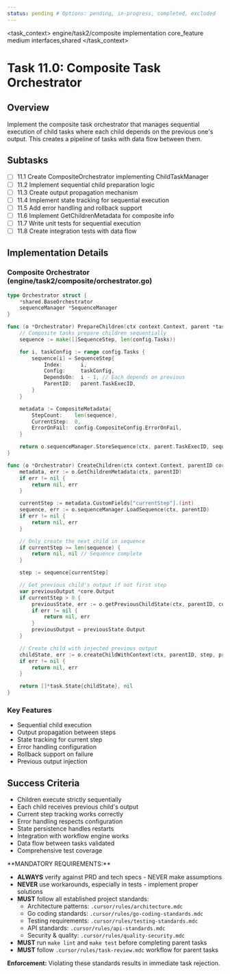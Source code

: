 ```yaml
---
status: pending # Options: pending, in-progress, completed, excluded
---
```


<task_context>
<domain>engine/task2/composite</domain>
<type>implementation</type>
<scope>core_feature</scope>
<complexity>medium</complexity>
<dependencies>interfaces,shared</dependencies>
</task_context>

# Task 11.0: Composite Task Orchestrator

## Overview

Implement the composite task orchestrator that manages sequential execution of child tasks where each child depends on the previous one's output. This creates a pipeline of tasks with data flow between them.

## Subtasks

- [ ] 11.1 Create CompositeOrchestrator implementing ChildTaskManager
- [ ] 11.2 Implement sequential child preparation logic
- [ ] 11.3 Create output propagation mechanism
- [ ] 11.4 Implement state tracking for sequential execution
- [ ] 11.5 Add error handling and rollback support
- [ ] 11.6 Implement GetChildrenMetadata for composite info
- [ ] 11.7 Write unit tests for sequential execution
- [ ] 11.8 Create integration tests with data flow

## Implementation Details

### Composite Orchestrator (engine/task2/composite/orchestrator.go)

```go
type Orchestrator struct {
    *shared.BaseOrchestrator
    sequenceManager *SequenceManager
}

func (o *Orchestrator) PrepareChildren(ctx context.Context, parent *task.State, config *task.Config) error {
    // Composite tasks prepare children sequentially
    sequence := make([]SequenceStep, len(config.Tasks))

    for i, taskConfig := range config.Tasks {
        sequence[i] = SequenceStep{
            Index:      i,
            Config:     taskConfig,
            DependsOn:  i - 1, // Each depends on previous
            ParentID:   parent.TaskExecID,
        }
    }

    metadata := CompositeMetadata{
        StepCount:    len(sequence),
        CurrentStep:  0,
        ErrorOnFail:  config.CompositeConfig.ErrorOnFail,
    }

    return o.sequenceManager.StoreSequence(ctx, parent.TaskExecID, sequence, metadata)
}

func (o *Orchestrator) CreateChildren(ctx context.Context, parentID core.ID) ([]*task.State, error) {
    metadata, err := o.GetChildrenMetadata(ctx, parentID)
    if err != nil {
        return nil, err
    }

    currentStep := metadata.CustomFields["currentStep"].(int)
    sequence, err := o.sequenceManager.LoadSequence(ctx, parentID)
    if err != nil {
        return nil, err
    }

    // Only create the next child in sequence
    if currentStep >= len(sequence) {
        return nil, nil // Sequence complete
    }

    step := sequence[currentStep]

    // Get previous child's output if not first step
    var previousOutput *core.Output
    if currentStep > 0 {
        previousState, err := o.getPreviousChildState(ctx, parentID, currentStep-1)
        if err != nil {
            return nil, err
        }
        previousOutput = previousState.Output
    }

    // Create child with injected previous output
    childState, err := o.createChildWithContext(ctx, parentID, step, previousOutput)
    if err != nil {
        return nil, err
    }

    return []*task.State{childState}, nil
}
```

### Key Features

- Sequential child execution
- Output propagation between steps
- State tracking for current step
- Error handling configuration
- Rollback support on failure
- Previous output injection

## Success Criteria

- Children execute strictly sequentially
- Each child receives previous child's output
- Current step tracking works correctly
- Error handling respects configuration
- State persistence handles restarts
- Integration with workflow engine works
- Data flow between tasks validated
- Comprehensive test coverage

<critical>
**MANDATORY REQUIREMENTS:**

- **ALWAYS** verify against PRD and tech specs - NEVER make assumptions
- **NEVER** use workarounds, especially in tests - implement proper solutions
- **MUST** follow all established project standards:
    - Architecture patterns: `.cursor/rules/architecture.mdc`
    - Go coding standards: `.cursor/rules/go-coding-standards.mdc`
    - Testing requirements: `.cursor/rules/testing-standards.mdc`
    - API standards: `.cursor/rules/api-standards.mdc`
    - Security & quality: `.cursor/rules/quality-security.mdc`
- **MUST** run `make lint` and `make test` before completing parent tasks
- **MUST** follow `.cursor/rules/task-review.mdc` workflow for parent tasks

**Enforcement:** Violating these standards results in immediate task rejection.
</critical>
